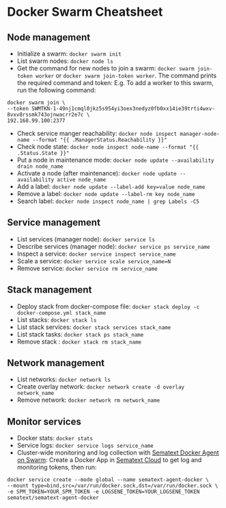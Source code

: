 # Docker Swarm Cheatsheet

## Node management

- Initialize a swarm: `docker swarm init`
- List swarm nodes: `docker node ls`
- Get the command for new nodes to join a swarm: `docker swarm join-token worker` or `docker swarm join-token worker`. The command prints the required command and token: E.g. To add a worker to this swarm, run the following command:

```
docker swarm join \
--token SWMTKN-1-49nj1cmql0jkz5s954yi3oex3nedyz0fb0xx14ie39trti4wxv-8vxv8rssmk743ojnwacrr2e7c \
192.168.99.100:2377
```
    
- Check service manger reachability: `docker node inspect manager-node-name --format "{{ .ManagerStatus.Reachability }}"`
- Check node state: `docker node inspect node-name --format "{{ .Status.State }}"`
- Put a node in maintenance mode: `docker node update --availability drain node_name`
- Activate a node (after maintenance): `docker node update --availability active node_name`
- Add a label:   `docker node update --label-add key=value node_name`
- Remove a label: `docker node update --label-rm key node_name`
- Search label: `docker node inspect node_name | grep Labels -C5`

## Service management
- List services (manager node): `docker service ls`
- Describe services (manager node): `docker service ps service_name`
- Inspect a service: `docker service inspect service_name`
- Scale a service: `docker service scale service_name=N`
- Remove service: `docker service rm service_name`

## Stack management
- Deploy stack from docker-compose file: `docker stack deploy -c docker-compose.yml stack_name`
- List stacks: `docker stack ls`
- List stack services: `docker stack services stack_name`
- List stack tasks: `docker stack ps stack_name`
- Remove stack : `docker stack rm stack_name`

## Network management
- List networks: `docker network ls`
- Create overlay network: `docker network create -d overlay network_name`
- Remove network: `docker network rm network_name`

## Monitor services
- Docker stats: `docker stats`
- Service logs: `docker service logs service_name`
- Cluster-wide monitoring and log collection with [Sematext Docker Agent on Swarm](https://sematext.com/blog/docker-swarm-mode-full-cluster-monitoring-logging-with-1-command/): Create a Docker App in [Sematext Cloud](https://sematext.com/cloud/) to get log and monitoring tokens, then run:

```
docker service create --mode global --name sematext-agent-docker \
--mount type=bind,src=/var/run/docker.sock,dst=/var/run/docker.sock \
-e SPM_TOKEN=YOUR_SPM_TOKEN -e LOGSENE_TOKEN=YOUR_LOGSENE_TOKEN sematext/sematext-agent-docker
```
